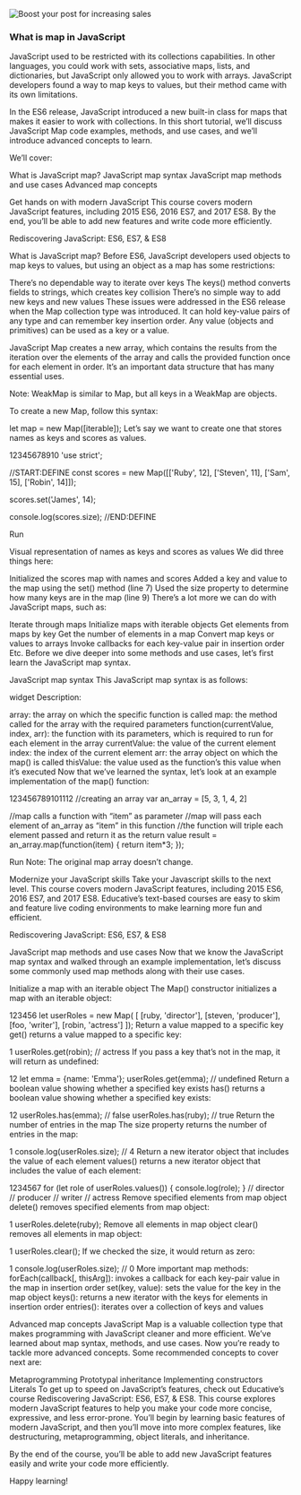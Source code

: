 ![Boost your post for increasing sales](/images/blog/1-1.jpg)

### What is map in JavaScript

JavaScript used to be restricted with its collections capabilities. In other languages, you could work with sets, associative maps, lists, and dictionaries, but JavaScript only allowed you to work with arrays. JavaScript developers found a way to map keys to values, but their method came with its own limitations.

In the ES6 release, JavaScript introduced a new built-in class for maps that makes it easier to work with collections. In this short tutorial, we’ll discuss JavaScript Map code examples, methods, and use cases, and we’ll introduce advanced concepts to learn.

We’ll cover:

What is JavaScript map?
JavaScript map syntax
JavaScript map methods and use cases
Advanced map concepts



Get hands on with modern JavaScript
This course covers modern JavaScript features, including 2015 ES6, 2016 ES7, and 2017 ES8. By the end, you’ll be able to add new features and write code more efficiently.

Rediscovering JavaScript: ES6, ES7, & ES8


What is JavaScript map?
Before ES6, JavaScript developers used objects to map keys to values, but using an object as a map has some restrictions:

There’s no dependable way to iterate over keys
The keys() method converts fields to strings, which creates key collision
There’s no simple way to add new keys and new values
These issues were addressed in the ES6 release when the Map collection type was introduced. It can hold key-value pairs of any type and can remember key insertion order. Any value (objects and primitives) can be used as a key or a value.

JavaScript Map creates a new array, which contains the results from the iteration over the elements of the array and calls the provided function once for each element in order. It’s an important data structure that has many essential uses.

Note: WeakMap is similar to Map, but all keys in a WeakMap are objects.

To create a new Map, follow this syntax:

let map = new Map([iterable]);
Let’s say we want to create one that stores names as keys and scores as values.

12345678910
'use strict';

//START:DEFINE
const scores =
	new Map([['Ruby', 12], ['Steven', 11], ['Sam', 15], ['Robin', 14]]);

scores.set('James', 14);

console.log(scores.size);
//END:DEFINE

Run

Visual representation of names as keys and scores as values
We did three things here:

Initialized the scores map with names and scores
Added a key and value to the map using the set() method (line 7)
Used the size property to determine how many keys are in the map (line 9)
There’s a lot more we can do with JavaScript maps, such as:

Iterate through maps
Initialize maps with iterable objects
Get elements from maps by key
Get the number of elements in a map
Convert map keys or values to arrays
Invoke callbacks for each key-value pair in insertion order
Etc.
Before we dive deeper into some methods and use cases, let’s first learn the JavaScript map syntax.



JavaScript map syntax
This JavaScript map syntax is as follows:


widget
Description:

array: the array on which the specific function is called
map: the method called for the array with the required parameters
function(currentValue, index, arr): the function with its parameters, which is required to run for each element in the array
currentValue: the value of the current element
index: the index of the current element
arr: the array object on which the map() is called
thisValue: the value used as the function’s this value when it’s executed
Now that we’ve learned the syntax, let’s look at an example implementation of the map() function:

123456789101112
//creating an array
var an_array = [5, 3, 1, 4, 2]

//map calls a function with “item” as parameter
//map will pass each element of an_array as “item” in this function
//the function will triple each element passed and return it as the return value
result = an_array.map(function(item) {
	return item*3;
});



Run
Note: The original map array doesn’t change.


Modernize your JavaScript skills
Take your Javascript skills to the next level. This course covers modern JavaScript features, including 2015 ES6, 2016 ES7, and 2017 ES8. Educative’s text-based courses are easy to skim and feature live coding environments to make learning more fun and efficient.

Rediscovering JavaScript: ES6, ES7, & ES8



JavaScript map methods and use cases
Now that we know the JavaScript map syntax and walked through an example implementation, let’s discuss some commonly used map methods along with their use cases.

Initialize a map with an iterable object
The Map() constructor initializes a map with an iterable object:

123456
let userRoles = new Map( [
	[ruby, 'director'],
	[steven, 'producer'],
	[foo, 'writer'],
	[robin, 'actress']
]);
Return a value mapped to a specific key
get() returns a value mapped to a specific key:

1
userRoles.get(robin); // actress
If you pass a key that’s not in the map, it will return as undefined:

12
let emma = {name: 'Emma'};
userRoles.get(emma); // undefined
Return a boolean value showing whether a specified key exists
has() returns a boolean value showing whether a specified key exists:

12
userRoles.has(emma); // false
userRoles.has(ruby); // true
Return the number of entries in the map
The size property returns the number of entries in the map:

1
console.log(userRoles.size); // 4
Return a new iterator object that includes the value of each element
values() returns a new iterator object that includes the value of each element:

1234567
for (let role of userRoles.values()) {
	console.log(role); 
}
// director
// producer
// writer
// actress
Remove specified elements from map object
delete() removes specified elements from map object:

1
userRoles.delete(ruby);
Remove all elements in map object
clear() removes all elements in map object:

1
userRoles.clear();
If we checked the size, it would return as zero:

1
console.log(userRoles.size); // 0
More important map methods:
forEach(callback[, thisArg]): invokes a callback for each key-pair value in the map in insertion order
set(key, value): sets the value for the key in the map object
keys(): returns a new iterator with the keys for elements in insertion order
entries(): iterates over a collection of keys and values


Advanced map concepts
JavaScript Map is a valuable collection type that makes programming with JavaScript cleaner and more efficient. We’ve learned about map syntax, methods, and use cases. Now you’re ready to tackle more advanced concepts. Some recommended concepts to cover next are:

Metaprogramming
Prototypal inheritance
Implementing constructors
Literals
To get up to speed on JavaScript’s features, check out Educative’s course Rediscovering JavaScript: ES6, ES7, & ES8. This course explores modern JavaScript features to help you make your code more concise, expressive, and less error-prone. You’ll begin by learning basic features of modern JavaScript, and then you’ll move into more complex features, like destructuring, metaprogramming, object literals, and inheritance.

By the end of the course, you’ll be able to add new JavaScript features easily and write your code more efficiently.

Happy learning!

